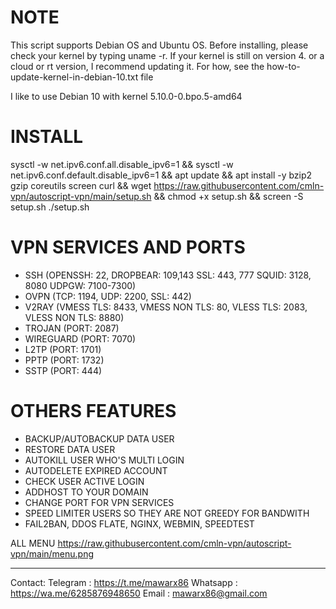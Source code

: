 # NOTE

This script supports Debian OS and Ubuntu OS.
Before installing, please check your kernel by typing uname -r. If your kernel is still on version 4. or a cloud or rt version, I recommend updating it. For how, see the how-to-update-kernel-in-debian-10.txt file

I like to use Debian 10 with kernel 5.10.0-0.bpo.5-amd64

# INSTALL

sysctl -w net.ipv6.conf.all.disable_ipv6=1 && sysctl -w net.ipv6.conf.default.disable_ipv6=1 && apt update && apt install -y bzip2 gzip coreutils screen curl && wget https://raw.githubusercontent.com/cmln-vpn/autoscript-vpn/main/setup.sh && chmod +x setup.sh && screen -S setup.sh ./setup.sh

# VPN SERVICES AND PORTS

- SSH (OPENSSH: 22, DROPBEAR: 109,143 SSL: 443, 777 SQUID: 3128, 8080 UDPGW: 7100-7300)
- OVPN (TCP: 1194, UDP: 2200, SSL: 442)
- V2RAY (VMESS TLS: 8433, VMESS NON TLS: 80, VLESS TLS: 2083, VLESS NON TLS: 8880)
- TROJAN (PORT: 2087)
- WIREGUARD (PORT: 7070)
- L2TP (PORT: 1701)
- PPTP (PORT: 1732)
- SSTP (PORT: 444)

# OTHERS FEATURES

- BACKUP/AUTOBACKUP DATA USER
- RESTORE DATA USER
- AUTOKILL USER WHO'S MULTI LOGIN
- AUTODELETE EXPIRED ACCOUNT
- CHECK USER ACTIVE LOGIN
- ADDHOST TO YOUR DOMAIN
- CHANGE PORT FOR VPN SERVICES
- SPEED LIMITER USERS SO THEY ARE NOT GREEDY FOR BANDWITH
- FAIL2BAN, DDOS FLATE, NGINX, WEBMIN, SPEEDTEST

ALL MENU
https://raw.githubusercontent.com/cmln-vpn/autoscript-vpn/main/menu.png

------------------------------
Contact:
Telegram : https://t.me/mawarx86
Whatsapp : https://wa.me/6285876948650
Email    : mawarx86@gmail.com
